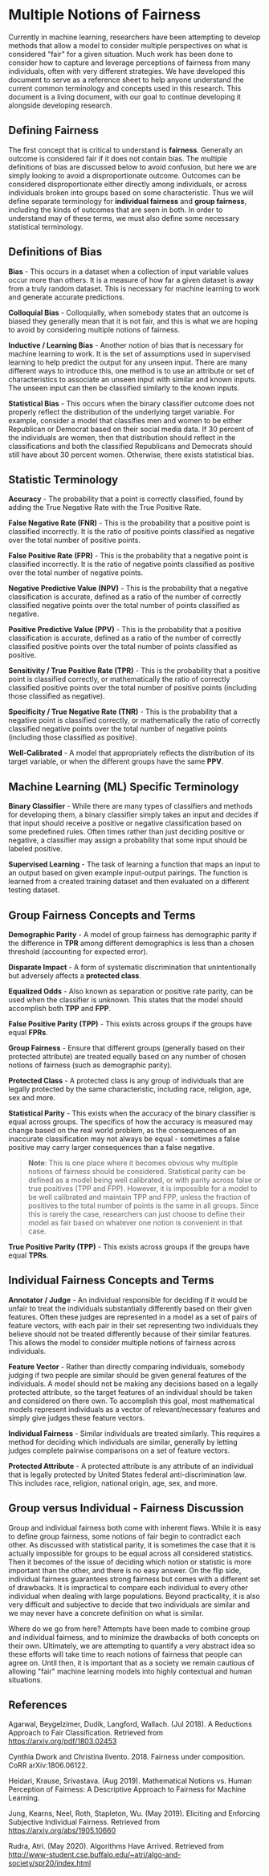 # Multiple Notions of Fairness 

Currently in machine learning, researchers have been attempting to develop methods that allow a model to consider multiple perspectives on what is considered "fair" for a given situation.  Much work has been done to consider how to capture and leverage perceptions of fairness from many individuals, often with very different strategies. We have developed this document to serve as a reference sheet to help anyone understand the current common terminology and concepts used in this research. This document is a living document, with our goal to continue developing it alongside developing research. 

## Defining Fairness

The first concept that is critical to understand is **fairness**. Generally an outcome is considered fair if it does not contain bias. The multiple definitions of bias are discussed below to avoid confusion, but here we are simply looking to avoid a disproportionate outcome.  Outcomes can be considered disproportionate either directly among individuals, or across individuals broken into groups based on some characteristic. Thus we will define separate terminology for **individual fairness** and **group fairness**, including the kinds of outcomes that are seen in both. In order to understand may of these terms, we must also define some necessary statistical terminology. 

## Definitions of Bias

**Bias** - This occurs in a dataset when a collection of input variable values occur more than others. It is a measure of how far a given dataset is away from a truly random dataset. This is necessary for machine learning to work and generate accurate predictions.

**Colloquial Bias** - Colloquially, when somebody states that an outcome is biased they generally mean that it is not fair, and this is what we are hoping to avoid by considering multiple notions of fairness.

**Inductive / Learning Bias** - Another notion of bias that is necessary for machine learning to work.  It is the set of assumptions used in supervised learning to help predict the output for any unseen input. There are many different ways to introduce this, one method is to use an attribute or set of characteristics to associate an unseen input with similar and known inputs. The unseen input can then be classified similarly to the known inputs. 

**Statistical Bias** - This occurs when the binary classifier outcome does not properly reflect the distribution of the underlying target variable. For example, consider a model that classifies men and women to be either Republican or Democrat based on their social media data. If 30 percent of the individuals are women, then that distribution should reflect in the classifications and both the classified Republicans and Democrats should still have about 30 percent women. Otherwise, there exists statistical bias. 

## Statistic Terminology

**Accuracy** - The probability that a point is correctly classified, found by adding the True Negative Rate with the True Positive Rate. 

**False Negative Rate (FNR)** - This is the probability that a positive point is classified incorrectly. It is the ratio of positive points classified as negative over the total number of positive points. 

**False Positive Rate (FPR)** - This is the probability that a negative point is classified incorrectly. It is the ratio of negative points classified as positive over the total number of negative points. 

**Negative Predictive Value (NPV)** - This is the probability that a negative classification is accurate, defined as a ratio of the number of correctly classified negative points over the total number of points classified as negative. 

**Positive Predictive Value (PPV)** - This is the probability that a positive classification is accurate, defined as a ratio of the number of correctly classified positive points over the total number of points classified as positive. 

**Sensitivity / True Positive Rate (TPR)** - This is the probability that a positive point is classified correctly, or mathematically the ratio of correctly classified positive points over the total number of positive points (including those classified as negative).

**Specificity / True Negative Rate (TNR)** - This is the probability that a negative point is classified correctly, or mathematically the ratio of correctly classified negative points over the total number of negative points (including those classified as positive).

**Well-Calibrated** - A model that appropriately reflects the distribution of its target variable, or when the different groups have the same **PPV**.

## Machine Learning (ML) Specific Terminology

**Binary Classifier** - While there are many types of classifiers and methods for developing them, a binary classifier simply takes an input and decides if that input should receive a positive or negative classification based on some predefined rules. Often times rather than just deciding positive or negative, a classifier may assign a probability that some input should be labeled positive.   

**Supervised Learning** - The task of learning a function that maps an input to an output based on given example input-output pairings. The function is learned from a created training dataset and then evaluated on a different testing dataset.


## Group Fairness Concepts and Terms

**Demographic Parity** - A model of group fairness has demographic parity if the difference in **TPR** among different demographics is less than a chosen threshold (accounting for expected error).

**Disparate Impact** - A form of systematic discrimination that unintentionally but adversely affects a **protected class**.
 
**Equalized Odds** - Also known as separation or positive rate parity, can be used when the classifier is unknown. This states that the model should accomplish both **TPP** and **FPP**. 

 **False Positive Parity (TPP)** - This exists across groups if the groups have equal **FPRs**. 

**Group Fairness** - Ensure that different groups (generally based on their protected attribute) are treated equally based on any number of chosen notions of fairness (such as demographic parity). 

**Protected Class** - A protected class is any group of individuals that are legally protected by the same characteristic, including race, religion, age, sex and more.  

**Statistical Parity** - This exists when the accuracy of the binary classifier is equal across groups. The specifics of how the accuracy is measured may change based on the real world problem, as the consequences of an inaccurate classification may not always be equal - sometimes a false positive may carry larger consequences than a false negative. 
 
>**Note**: This is one place where it becomes obvious why multiple notions of fairness should be considered. Statistical parity can be defined as a model being well calibrated, or with parity across false or true positives (TPP and FPP). However, it is impossible for a model to be well calibrated and maintain TPP and FPP, unless the fraction of positives to the total number of points is the same in all groups. Since this is rarely the case, researchers can just choose to define their model as fair based on whatever one notion is convenient in that case. 

 **True Positive Parity (TPP)** - This exists across groups if the groups have equal **TPRs**. 


## Individual Fairness Concepts and Terms


**Annotator / Judge** - An individual responsible for deciding if it would be unfair to treat the individuals substantially differently based on their given features. Often these judges are represented in a model as a set of pairs of feature vectors, with each pair in their set representing two individuals they believe should not be treated differently because of their similar features. This allows the model to consider multiple notions of fairness across individuals.  

**Feature Vector** - Rather than directly comparing individuals, somebody judging if two people are similar should be given general features of the individuals. A model should not be making any decisions based on a legally protected attribute, so the target features of an individual should be taken and considered on there own. To accomplish this goal, most mathematical models represent individuals as a vector of relevant/necessary features and simply give judges these feature vectors. 

**Individual Fairness** - Similar individuals are treated similarly. This requires a method for deciding which individuals are similar, generally by letting judges complete pairwise comparisons on a set of feature vectors.  

**Protected Attribute** - A protected attribute is any attribute of an individual that is legally protected by United States federal anti-discrimination law. This includes race, religion, national origin, age, sex, and more. 

## Group versus Individual - Fairness Discussion 

Group and individual fairness both come with inherent flaws. While it is easy to define group fairness, some notions of fair begin to contradict each other. As discussed with statistical parity, it is sometimes the case that it is actually impossible for groups to be equal across all considered statistics. Then it becomes of the issue of deciding which notion or statistic is more important than the other, and there is no easy answer. On the flip side, individual fairness guarantees strong fairness but comes with a different set of drawbacks. It is impractical to compare each individual to every other individual when dealing with large populations. Beyond practicality, it is also very difficult and subjective to decide that two individuals are similar and we may never have a concrete definition on what is similar. 

Where do we go from here? Attempts have been made to combine group and individual fairness, and to minimize the drawbacks of both concepts on their own. Ultimately, we are attempting to quantify a very abstract idea so these efforts will take time to reach notions of fairness that people can agree on. Until then, it is important that as a society we remain cautious of allowing "fair" machine learning models into highly contextual and human situations. 

## References

Agarwal, Beygelzimer, Dudík, Langford, Wallach. (Jul 2018). A Reductions Approach to Fair Classification. Retrieved from https://arxiv.org/pdf/1803.02453

Cynthia Dwork and Christina Ilvento. 2018. Fairness under composition. CoRR arXiv:1806.06122.

Heidari, Krause, Srivastava. (Aug 2019). Mathematical Notions vs. Human Perception of Fairness: A Descriptive Approach to Fairness for Machine Learning.

Jung, Kearns, Neel, Roth, Stapleton, Wu. (May 2019). Eliciting and Enforcing Subjective Individual Fairness. Retrieved from https://arxiv.org/abs/1905.10660

Rudra, Atri. (May 2020). Algorithms Have Arrived. Retrieved from http://www-student.cse.buffalo.edu/~atri/algo-and-society/spr20/index.html
